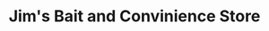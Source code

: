 ---
title: "Jim's Bait and Convinience Store"
url: /solon-springs/jims-bait-and-convinience-store/
shop: convenience
---